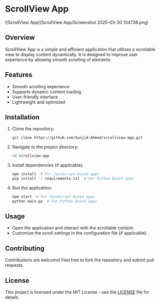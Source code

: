 # ScrollView App

![ScrollView App](ScrollView App/Screenshot 2025-03-30 104738.png)

## Overview
ScrollView App is a simple and efficient application that utilizes a scrollable view to display content dynamically. It is designed to improve user experience by allowing smooth scrolling of elements.

## Features
- Smooth scrolling experience
- Supports dynamic content loading
- User-friendly interface
- Lightweight and optimized

## Installation

1. Clone the repository:
   ```sh
   git clone https://github.com/Sunjid-Ahmed/scrollview-app.git
   ```
2. Navigate to the project directory:
   ```sh
   cd scrollview-app
   ```
3. Install dependencies (if applicable):
   ```sh
   npm install  # For JavaScript-based apps
   pip install -r requirements.txt  # For Python-based apps
   ```
4. Run the application:
   ```sh
   npm start  # For JavaScript-based apps
   python main.py  # For Python-based apps
   ```

## Usage
- Open the application and interact with the scrollable content.
- Customize the scroll settings in the configuration file (if applicable).

## Contributing
Contributions are welcome! Feel free to fork the repository and submit pull requests.

## License
This project is licensed under the MIT License - see the [LICENSE](LICENSE) file for details.
